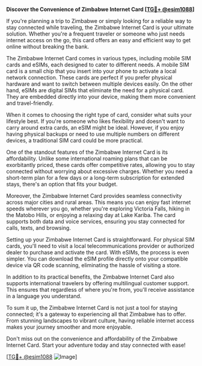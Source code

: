 **Discover the Convenience of Zimbabwe Internet Card [[TG💪+ @esim1088](https://t.me/s/esim1088)]**

If you're planning a trip to Zimbabwe or simply looking for a reliable way to stay connected while traveling, the Zimbabwe Internet Card is your ultimate solution. Whether you're a frequent traveler or someone who just needs internet access on the go, this card offers an easy and efficient way to get online without breaking the bank.

The Zimbabwe Internet Card comes in various types, including mobile SIM cards and eSIMs, each designed to cater to different needs. A mobile SIM card is a small chip that you insert into your phone to activate a local network connection. These cards are perfect if you prefer physical hardware and want to switch between multiple devices easily. On the other hand, eSIMs are digital SIMs that eliminate the need for a physical card. They are embedded directly into your device, making them more convenient and travel-friendly.

When it comes to choosing the right type of card, consider what suits your lifestyle best. If you're someone who likes flexibility and doesn't want to carry around extra cards, an eSIM might be ideal. However, if you enjoy having physical backups or need to use multiple numbers on different devices, a traditional SIM card could be more practical.

One of the standout features of the Zimbabwe Internet Card is its affordability. Unlike some international roaming plans that can be exorbitantly priced, these cards offer competitive rates, allowing you to stay connected without worrying about excessive charges. Whether you need a short-term plan for a few days or a long-term subscription for extended stays, there's an option that fits your budget.

Moreover, the Zimbabwe Internet Card provides seamless connectivity across major cities and rural areas. This means you can enjoy fast internet speeds wherever you go, whether you're exploring Victoria Falls, hiking in the Matobo Hills, or enjoying a relaxing day at Lake Kariba. The card supports both data and voice services, ensuring you stay connected for calls, texts, and browsing.

Setting up your Zimbabwe Internet Card is straightforward. For physical SIM cards, you'll need to visit a local telecommunications provider or authorized dealer to purchase and activate the card. With eSIMs, the process is even simpler. You can download the eSIM profile directly onto your compatible device via QR code scanning, eliminating the hassle of visiting a store.

In addition to its practical benefits, the Zimbabwe Internet Card also supports international travelers by offering multilingual customer support. This ensures that regardless of where you're from, you'll receive assistance in a language you understand.

To sum it up, the Zimbabwe Internet Card is not just a tool for staying connected; it's a gateway to experiencing all that Zimbabwe has to offer. From stunning landscapes to vibrant culture, having reliable internet access makes your journey smoother and more enjoyable.

Don't miss out on the convenience and affordability of the Zimbabwe Internet Card. Start your adventure today and stay connected with ease! 

[[TG💪+ @esim1088](https://t.me/s/esim1088) ![Image](https://i.postimg.cc/Y0z9fWf4/image.png)]